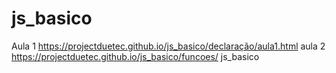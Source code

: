# js_basico
Aula 1
https://projectduetec.github.io/js_basico/declaração/aula1.html
aula 2
https://projectduetec.github.io/js_basico/funcoes/
js_basico
